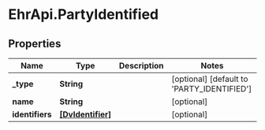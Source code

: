 # EhrApi.PartyIdentified

## Properties

Name | Type | Description | Notes
------------ | ------------- | ------------- | -------------
**_type** | **String** |  | [optional] [default to &#39;PARTY_IDENTIFIED&#39;]
**name** | **String** |  | [optional] 
**identifiers** | [**[DvIdentifier]**](DvIdentifier.md) |  | [optional] 


